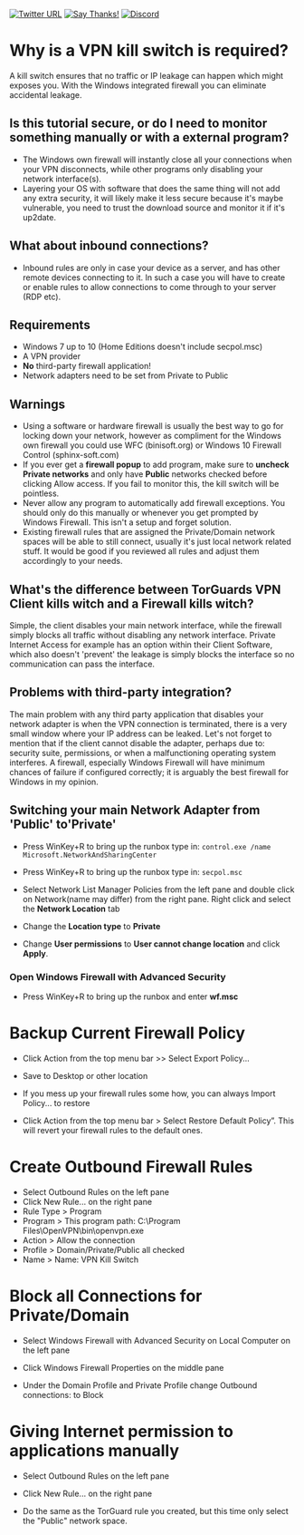 [![Twitter URL](https://img.shields.io/twitter/url/https/twitter.com/fold_left.svg?style=social&label=Follow%20%40CHEF-KOCH)](https://twitter.com/CKsTechNews)
[![Say Thanks!](https://img.shields.io/badge/Say%20Thanks-!-1EAEDB.svg)](https://saythanks.io/to/CHEF-KOCH)
[![Discord](https://discordapp.com/api/guilds/418256415874875402/widget.png)](https://discord.me/CHEF-KOCH)


# Why is a VPN kill switch is required?

A kill switch ensures that no traffic or IP leakage can happen which might exposes you. With the Windows integrated firewall you can eliminate accidental leakage. 


## Is this tutorial secure, or do I need to monitor something manually or with a external program?


* The Windows own firewall will instantly close all your connections when your VPN disconnects, while other programs only disabling your network interface(s).
* Layering your OS with software that does the same thing will not add any extra security, it will likely make it less secure because it's maybe vulnerable, you need to trust the download source and monitor it if it's up2date.


## What about inbound connections?

* Inbound rules are only in case your device as a server, and has other remote devices connecting to it. In such a case you will have to create or enable rules to allow connections to come through to your server (RDP etc).



## Requirements

* Windows 7 up to 10 (Home Editions doesn't include secpol.msc)
* A VPN provider
* **No** third-party firewall application! 
* Network adapters need to be set from Private to Public


## Warnings

* Using a software or hardware firewall is usually the best way to go for locking down your network, however as compliment for the Windows own firewall you could use WFC (binisoft.org) or Windows 10 Firewall Control (sphinx-soft.com)
* If you ever get a **firewall popup** to add program, make sure to **uncheck Private networks** and only have **Public** networks checked before clicking Allow access. If you fail to monitor this, the kill switch will be pointless.
* Never allow any program to automatically add firewall exceptions. You should only do this manually or whenever you get prompted by Windows Firewall. This isn't a setup and forget solution.
* Existing firewall rules that are assigned the Private/Domain network spaces will be able to still connect, usually it's just local network related stuff. It would be good if you reviewed all rules and adjust them accordingly to your needs.



## What's the difference between TorGuards VPN Client kills witch and a Firewall kills witch? 

Simple, the client disables your main network interface, while the firewall simply blocks all traffic without disabling any network interface. Private Internet Access for example has an option within their Client Software, which also doesn't 'prevent' the leakage is simply blocks the interface so no communication can pass the interface.


## Problems with third-party integration?

The main problem with any third party application that disables your network adapter is when the VPN connection is terminated, there is a very small window where your IP address can be leaked. Let's not forget to mention that if the client cannot disable the adapter, perhaps due to: security suite, permissions, or when a malfunctioning operating system interferes. A firewall, especially Windows Firewall will have minimum chances of failure if configured correctly; it is arguably the best firewall for Windows in my opinion.


## Switching your main Network Adapter from 'Public' to'Private'


* Press WinKey+R to bring up the runbox type in: `control.exe /name Microsoft.NetworkAndSharingCenter`


* Press WinKey+R to bring up the runbox type in: `secpol.msc`

* Select Network List Manager Policies from the left pane and double click on Network(name may differ) from the right pane. Right click and select the **Network Location** tab

* Change the **Location type** to **Private**

* Change **User permissions** to **User cannot change location** and click **Apply**.


### Open Windows Firewall with Advanced Security


* Press WinKey+R to bring up the runbox and enter **wf.msc**


# Backup Current Firewall Policy


* Click Action from the top menu bar >> Select Export Policy...


* Save to Desktop or other location
* If you mess up your firewall rules some how, you can always Import Policy... to restore
* Click Action from the top menu bar > Select Restore Default Policy”. This will revert your firewall rules to the default ones.







# Create Outbound Firewall Rules

* Select Outbound Rules on the left pane
* Click New Rule... on the right pane
* Rule Type > Program
* Program > This program path: C:\Program Files\OpenVPN\bin\openvpn.exe
* Action > Allow the connection
* Profile > Domain/Private/Public all checked
* Name > Name: VPN Kill Switch 






# Block all Connections for Private/Domain


* Select Windows Firewall with Advanced Security on Local Computer on the left pane

* Click Windows Firewall Properties on the middle pane

* Under the Domain Profile and Private Profile change Outbound connections: to Block








# Giving Internet permission to applications manually
 
* Select Outbound Rules on the left pane

* Click New Rule... on the right pane

* Do the same as the TorGuard rule you created, but this time only select the "Public" network space.
